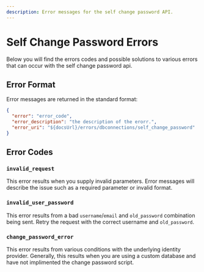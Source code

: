 ```yaml
---
description: Error messages for the self change password API.
---
```


# Self Change Password Errors
Below you will find the errors codes and possible solutions to various errors that can occur with the self change password api.

## Error Format
Error messages are returned in the standard format:

```json
{
  "error": "error_code",
  "error_description": "the description of the erorr.",
  "error_uri": "${docsUrl}/errors/dbconnections/self_change_password"
}
```


## Error Codes


### `invalid_request`

This error results when you supply invalid parameters. Error messages will describe the issue such as a required parameter or invalid format.


### `invalid_user_password`

This error results from a bad `username`/`email` and `old_password` combination being sent. Retry the request with the correct username and `old_password`.


### `change_password_error`

This error results from various conditions with the underlying identity provider. Generally, this results when you are using a custom database and have not implimented the change password script.
